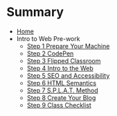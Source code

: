 # Summary

* [Home](./README.md)
* Intro to Web Pre-work
  * [Step 1 Prepare Your Machine](webPreClassWork/01Prep.md)
  * [Step 2 CodePen](webPreClassWork/02Prep.md)
  * [Step 3 Flipped Classroom](webPreClassWork/03Prep.md)
  * [Step 4 Intro to the Web](webPreClassWork/04Prep.md)
  * [Step 5 SEO and Accessibility](webPreClassWork/05Prep.md)
  * [Step 6 HTML Semantics](webPreClassWork/06Prep.md)
  * [Step 7 S.P.L.A.T. Method](webPreClassWork/07Prep.md)
  * [Step 8 Create Your Blog](webPreClassWork/08Prep.md)
  * [Step 9 Class Checklist](webPreClassWork/09Prep.md)

 <!-- * Events -->

  <!--* [Intro to Web Dev](intro-to-web-dev.md)
  * [Whiteboarding](whiteboarding.md)
  * [Intro to WebVR](webvr.md)
  * Intro to React + Redux
    * [ES6 and JSX](react-workshop/00es6.md)
    * [React](react-workshop/01react.md)
    * [Redux](react-workshop/02redux.md)
    * [Webpack](react-workshop/03webpack.md) -->
